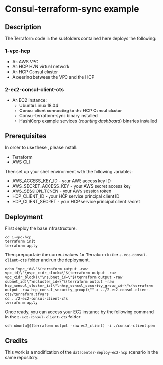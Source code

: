 # Consul-terraform-sync example

## Description

The Terraform code in the subfolders contained here deploys the following:

### 1-vpc-hcp

- An AWS VPC
- An HCP HVN virtual network
- An HCP Consul cluster
- A peering between the VPC and the HCP

### 2-ec2-consul-client-cts
- An EC2 instance:
    - Ubuntu Linux 18.04
    - Consul client connecting to the HCP Consul cluster
    - Consul-terraform-sync binary installed 
    - HashiCorp example services (_counting_,_dashboard_) binaries installed

## Prerequisites

In order to use these , please install:

- Terraform
- AWS CLI

Then set up your shell environment with the following variables:

- AWS_ACCESS_KEY_ID - your AWS access key ID
- AWS_SECRET_ACCESS_KEY - your AWS secret access key
- AWS_SESSION_TOKEN - your AWS session token
- HCP_CLIENT_ID - your HCP service principal client ID 
- HCP_CLIENT_SECRET - your HCP service principal client secret 

## Deployment

First deploy the base infrastructure.

```shell
cd 1-vpc-hcp
terraform init
terraform apply
```

Then prepopulate the correct values for Terraform in the `2-ec2-consul-client-cts` folder and run the deployment.

```shell
echo "vpc_id=\"$(terraform output -raw vpc_id)\"\nvpc_cidr_block=\"$(terraform output -raw vpc_cidr_block)\"\nsubnet_id=\"$(terraform output -raw subnet_id)\"\ncluster_id=\"$(terraform output -raw hcp_consul_cluster_id)\"\nhcp_consul_security_group_id=\"$(terraform output -raw hcp_consul_security_group)\"" > ../2-ec2-consul-client-cts/terraform.tfvars
cd ../2-ec2-consul-client-cts
terraform apply
```

Once ready, you can access your EC2 instance by the following command in the `2-ec2-consul-client-cts` folder

```shell
ssh ubuntu@$(terraform output -raw ec2_client) -i ./consul-client.pem 
```

## Credits

This work is a modification of the `datacenter-deploy-ec2-hcp` scenario in the same repository.
